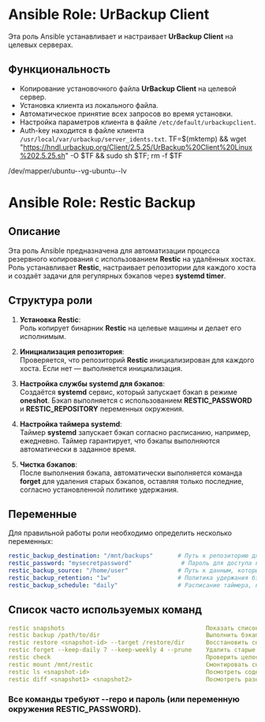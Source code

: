 # Ansible Role: UrBackup Client

Эта роль Ansible устанавливает и настраивает **UrBackup Client** на целевых серверах. 

## Функциональность

- Копирование установочного файла **UrBackup Client** на целевой сервер.
- Установка клиента из локального файла.
- Автоматическое принятие всех запросов во время установки.
- Настройка параметров клиента в файле `/etc/default/urbackupclient`.
- Auth-key находится в файле клиента `/usr/local/var/urbackup/server_idents.txt`.
 TF=$(mktemp) && wget "https://hndl.urbackup.org/Client/2.5.25/UrBackup%20Client%20Linux%202.5.25.sh" -O $TF && sudo sh $TF; rm -f $TF

 /dev/mapper/ubuntu--vg-ubuntu--lv


# Ansible Role: Restic Backup

## Описание

Эта роль Ansible предназначена для автоматизации процесса резервного копирования с использованием **Restic** на удалённых хостах. Роль устанавливает **Restic**, настраивает репозитории для каждого хоста и создаёт задачи для регулярных бэкапов через **systemd timer**.

## Структура роли

1. **Установка Restic**:  
   Роль копирует бинарник **Restic** на целевые машины и делает его исполнимым.

2. **Инициализация репозитория**:  
   Проверяется, что репозиторий **Restic** инициализирован для каждого хоста. Если нет — выполняется инициализация.

3. **Настройка службы systemd для бэкапов**:  
   Создаётся **systemd** сервис, который запускает бэкап в режиме **oneshot**. Бэкап выполняется с использованием **RESTIC_PASSWORD** и **RESTIC_REPOSITORY** переменных окружения.

4. **Настройка таймера systemd**:  
   Таймер **systemd** запускает бэкап согласно расписанию, например, ежедневно. Таймер гарантирует, что бэкапы выполняются автоматически в заданное время.

5. **Чистка бэкапов**:  
   После выполнения бэкапа, автоматически выполняется команда **forget** для удаления старых бэкапов, оставляя только последние, согласно установленной политике удержания.

## Переменные

Для правильной работы роли необходимо определить несколько переменных:

```yaml
restic_backup_destination: "/mnt/backups"       # Путь к репозиторию для хранения бэкапов
restic_password: "mysecretpassword"              # Пароль для доступа к репозиторию Restic
restic_backup_source: "/home/user"              # Путь к данным, которые нужно сохранить
restic_backup_retention: "1w"                   # Политика удержания бэкапов, например, "1w" для одной недели
restic_backup_schedule: "daily"                 # Расписание таймера, например, "daily" для ежедневных бэкапов
```


## Список часто используемых команд

```yaml
restic snapshots	                                    Показать список всех сохранённых снапшотов
restic backup /path/to/dir	                            Выполнить бэкап указанного пути
restic restore <snapshot-id> --target /restore/dir	    Восстановить снапшот в указанную директорию
restic forget --keep-daily 7 --keep-weekly 4 --prune	Удалить старые бэкапы по политике хранения и очистить
restic check	                                        Проверить целостность репозитория
restic mount /mnt/restic	                            Смонтировать снапшоты как FUSE-файловую систему (удобно для ручного просмотра)
restic ls <snapshot-id>	                                Посмотреть содержимое конкретного снапшота
restic diff <snapshot1> <snapshot2>	                    Посмотреть разницу между двумя снапшотами
```

### Все команды требуют **--repo** и **пароль** (или переменную окружения **RESTIC_PASSWORD**).